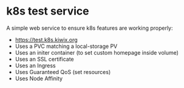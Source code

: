 # k8s test service

A simple web service to ensure k8s features are working properly:

- https://test.k8s.kiwix.org
- Uses a PVC matching a local-storage PV
- Uses an initer container (to set custom homepage inside volume)
- Uses an SSL certificate
- Uses an Ingress
- Uses Guaranteed QoS (set resources)
- Uses Node Affinity